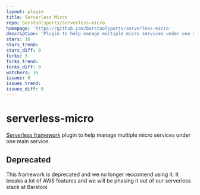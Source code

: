 ```yaml
---
layout: plugin
title: Serverless Micro
repo: barstoolsports/serverless-micro
homepage: 'https://github.com/barstoolsports/serverless-micro'
description: 'Plugin to help manage multiple micro services under one main service.'
stars: 16
stars_trend: 
stars_diff: 0
forks: 5
forks_trend: 
forks_diff: 0
watchers: 16
issues: 0
issues_trend: 
issues_diff: 0
---
```



# serverless-micro

[Serverless framework](https://www.serverless.com) plugin to help manage multiple micro services under one main service.  

## Deprecated

This framework is deprecated and we no longer reccomend using it. It breaks a lot of AWS features and we will be phasing it out of our serverless stack at Barstool.
